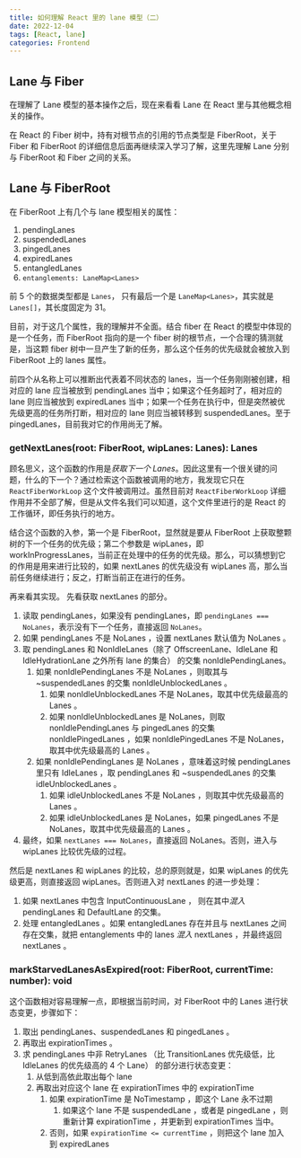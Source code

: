```yaml
---
title: 如何理解 React 里的 lane 模型（二）
date: 2022-12-04
tags: [React, lane]
categories: Frontend
---
```


## Lane 与 Fiber

在理解了 Lane 模型的基本操作之后，现在来看看 Lane 在 React 里与其他概念相关的操作。

在 React 的 Fiber 树中，持有对根节点的引用的节点类型是 FiberRoot，关于 Fiber 和 FiberRoot 的详细信息后面再继续深入学习了解，这里先理解 Lane 分别与 FiberRoot 和 Fiber 之间的关系。

## Lane 与 FiberRoot

在 FiberRoot 上有几个与 lane 模型相关的属性：

1. pendingLanes
2. suspendedLanes
3. pingedLanes
4. expiredLanes
5. entangledLanes
6. `entanglements: LaneMap<Lanes>`

前 5 个的数据类型都是 `Lanes`， 只有最后一个是 `LaneMap<Lanes>`，其实就是 `Lanes[]`，其长度固定为 31。

目前，对于这几个属性，我的理解并不全面。结合 fiber 在 React 的模型中体现的是一个任务，而 FiberRoot 指向的是一个 fiber 树的根节点，一个合理的猜测就是，当这颗 fiber 树中一旦产生了新的任务，那么这个任务的优先级就会被放入到 FiberRoot 上的 lanes 属性。

前四个从名称上可以推断出代表着不同状态的 lanes，当一个任务刚刚被创建，相对应的 lane 应当被放到 pendingLanes 当中；如果这个任务超时了，相对应的 lane 则应当被放到 expiredLanes 当中；如果一个任务在执行中，但是突然被优先级更高的任务所打断，相对应的 lane 则应当被转移到 suspendedLanes。至于 pingedLanes，目前我对它的作用尚无了解。

### getNextLanes(root: FiberRoot, wipLanes: Lanes): Lanes

顾名思义，这个函数的作用是*获取下一个 Lanes*。因此这里有一个很关键的问题，什么的下一个？通过检索这个函数被调用的地方，我发现它只在 `ReactFiberWorkLoop` 这个文件被调用过。虽然目前对 `ReactFiberWorkLoop` 详细作用并不全部了解，但是从文件名我们可以知道，这个文件里进行的是 React 的工作循环，即任务执行的地方。

结合这个函数的入参，第一个是 FiberRoot，显然就是要从 FiberRoot 上获取整颗树的下一个任务的优先级；第二个参数是 wipLanes，即 workInProgressLanes，当前正在处理中的任务的优先级。那么，可以猜想到它的作用是用来进行比较的，如果 nextLanes 的优先级没有 wipLanes 高，那么当前任务继续进行；反之，打断当前正在进行的任务。

再来看其实现。
先看获取 nextLanes 的部分。

1. 读取 pendingLanes，如果没有 pendingLanes，即 `pendingLanes === NoLanes`，表示没有下一个任务，直接返回 `NoLanes`。
2. 如果 pendingLanes 不是 NoLanes ，设置 nextLanes 默认值为 NoLanes 。
3. 取 pendingLanes 和 NonIdleLanes（除了 OffscreenLane、IdleLane 和 IdleHydrationLane 之外所有 lane 的集合） 的交集 nonIdlePendingLanes。
   1. 如果 nonIdlePendingLanes 不是 NoLanes ，则取其与 ~suspendedLanes 的交集 nonIdleUnblockedLanes 。
      1. 如果 nonIdleUnblockedLanes 不是 NoLanes，取其中优先级最高的 Lanes 。
      2. 如果 nonIdleUnblockedLanes 是 NoLanes，则取 nonIdlePendingLanes 与 pingedLanes 的交集 nonIdlePingedLanes ，如果 nonIdlePingedLanes 不是 NoLanes，取其中优先级最高的 Lanes 。
   2. 如果 nonIdlePendingLanes 是 NoLanes ，意味着这时候 pendingLanes 里只有 IdleLanes ，取 pendingLanes 和 ~suspendedLanes 的交集 idleUnblockedLanes 。
      1. 如果 idleUnblockedLanes 不是 NoLanes ，则取其中优先级最高的 Lanes 。
      2. 如果 idleUnblockedLanes 是 NoLanes，如果 pingedLanes 不是 NoLanes，取其中优先级最高的 Lanes 。
4. 最终，如果 `nextLanes === NoLanes`，直接返回 NoLanes。否则，进入与 wipLanes 比较优先级的过程。

然后是 nextLanes 和 wipLanes 的比较，总的原则就是，如果 wipLanes 的优先级更高，则直接返回 wipLanes。否则进入对 nextLanes 的进一步处理：

1. 如果 nextLanes 中包含 InputContinuousLane ， 则在其中*混入* pendingLanes 和 DefaultLane 的交集。
2. 处理 entangledLanes 。如果 entangledLanes 存在并且与 nextLanes 之间存在交集，就把 entanglements 中的 lanes _混入_ nextLanes ，并最终返回 nextLanes 。

### markStarvedLanesAsExpired(root: FiberRoot, currentTime: number): void

这个函数相对容易理解一点，即根据当前时间，对 FiberRoot 中的 Lanes 进行状态变更，步骤如下：
1. 取出 pendingLanes、suspendedLanes 和 pingedLanes 。
2. 再取出 expirationTimes 。
3. 求 pendingLanes 中非 RetryLanes （比 TransitionLanes 优先级低，比 IdleLanes 的优先级高的 4 个 Lane） 的部分进行状态变更：
    1. 从低到高依此取出每个 lane
    2. 再取出对应这个 lane 在 expirationTimes 中的 expirationTime
        1. 如果 expirationTime 是 NoTimestamp ，即这个 Lane 永不过期
            1. 如果这个 lane 不是 suspendedLane ，或者是 pingedLane ，则重新计算 expirationTime ，并更新到 expirationTimes 当中。
        2. 否则，如果 `expirationTime <= currentTime` ，则把这个 lane 加入到 expiredLanes
    
